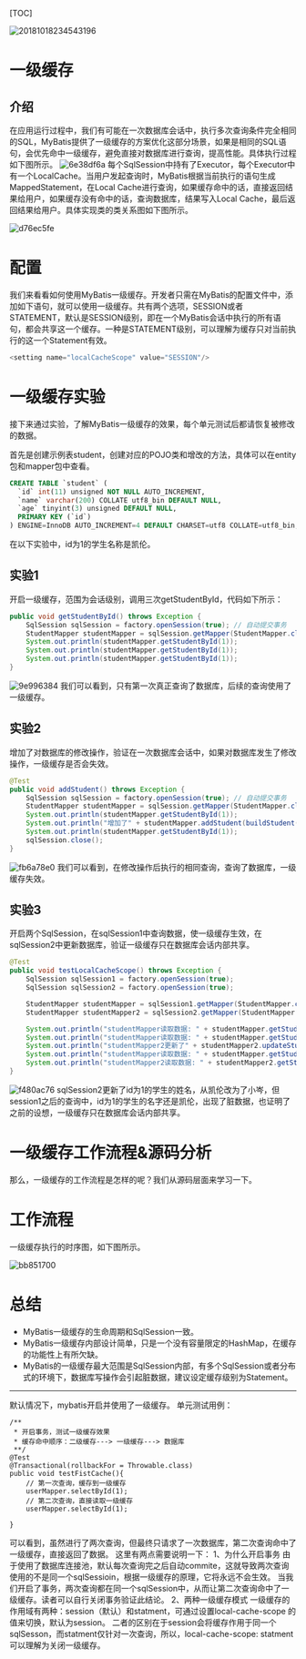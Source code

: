 [TOC]

![20181018234543196](https://gitee.com/caijingquan/imagebed/raw/master/1602318950_20200306142846968_1581187570.png)

# 一级缓存
## 介绍
在应用运行过程中，我们有可能在一次数据库会话中，执行多次查询条件完全相同的SQL，MyBatis提供了一级缓存的方案优化这部分场景，如果是相同的SQL语句，会优先命中一级缓存，避免直接对数据库进行查询，提高性能。具体执行过程如下图所示。
![6e38df6a](https://gitee.com/caijingquan/imagebed/raw/master/1602318951_20200306150306163_2001507809.jpg)
每个SqlSession中持有了Executor，每个Executor中有一个LocalCache。当用户发起查询时，MyBatis根据当前执行的语句生成MappedStatement，在Local Cache进行查询，如果缓存命中的话，直接返回结果给用户，如果缓存没有命中的话，查询数据库，结果写入Local Cache，最后返回结果给用户。具体实现类的类关系图如下图所示。

![d76ec5fe](https://gitee.com/caijingquan/imagebed/raw/master/1602318951_20200306150936174_1983044805.jpg)
# 配置
我们来看看如何使用MyBatis一级缓存。开发者只需在MyBatis的配置文件中，添加如下语句，就可以使用一级缓存。共有两个选项，SESSION或者STATEMENT，默认是SESSION级别，即在一个MyBatis会话中执行的所有语句，都会共享这一个缓存。一种是STATEMENT级别，可以理解为缓存只对当前执行的这一个Statement有效。

```java
<setting name="localCacheScope" value="SESSION"/>
```

# 一级缓存实验
接下来通过实验，了解MyBatis一级缓存的效果，每个单元测试后都请恢复被修改的数据。

首先是创建示例表student，创建对应的POJO类和增改的方法，具体可以在entity包和mapper包中查看。
```sql
CREATE TABLE `student` (
  `id` int(11) unsigned NOT NULL AUTO_INCREMENT,
  `name` varchar(200) COLLATE utf8_bin DEFAULT NULL,
  `age` tinyint(3) unsigned DEFAULT NULL,
  PRIMARY KEY (`id`)
) ENGINE=InnoDB AUTO_INCREMENT=4 DEFAULT CHARSET=utf8 COLLATE=utf8_bin;
```
在以下实验中，id为1的学生名称是凯伦。
## 实验1
开启一级缓存，范围为会话级别，调用三次getStudentById，代码如下所示：
```java
public void getStudentById() throws Exception {
    SqlSession sqlSession = factory.openSession(true); // 自动提交事务
    StudentMapper studentMapper = sqlSession.getMapper(StudentMapper.class);
    System.out.println(studentMapper.getStudentById(1));
    System.out.println(studentMapper.getStudentById(1));
    System.out.println(studentMapper.getStudentById(1));
}
```
![9e996384](https://gitee.com/caijingquan/imagebed/raw/master/1602318952_20200306153725190_1055389169.jpg)
我们可以看到，只有第一次真正查询了数据库，后续的查询使用了一级缓存。

## 实验2
增加了对数据库的修改操作，验证在一次数据库会话中，如果对数据库发生了修改操作，一级缓存是否会失效。
```java
@Test
public void addStudent() throws Exception {
    SqlSession sqlSession = factory.openSession(true); // 自动提交事务
    StudentMapper studentMapper = sqlSession.getMapper(StudentMapper.class);
    System.out.println(studentMapper.getStudentById(1));
    System.out.println("增加了" + studentMapper.addStudent(buildStudent()) + "个学生");
    System.out.println(studentMapper.getStudentById(1));
    sqlSession.close();
}
```
![fb6a78e0](https://gitee.com/caijingquan/imagebed/raw/master/1602318952_20200306153844018_354398559.jpg)
我们可以看到，在修改操作后执行的相同查询，查询了数据库，一级缓存失效。
## 实验3
开启两个SqlSession，在sqlSession1中查询数据，使一级缓存生效，在sqlSession2中更新数据库，验证一级缓存只在数据库会话内部共享。
```java
@Test
public void testLocalCacheScope() throws Exception {
    SqlSession sqlSession1 = factory.openSession(true); 
    SqlSession sqlSession2 = factory.openSession(true); 

    StudentMapper studentMapper = sqlSession1.getMapper(StudentMapper.class);
    StudentMapper studentMapper2 = sqlSession2.getMapper(StudentMapper.class);

    System.out.println("studentMapper读取数据: " + studentMapper.getStudentById(1));
    System.out.println("studentMapper读取数据: " + studentMapper.getStudentById(1));
    System.out.println("studentMapper2更新了" + studentMapper2.updateStudentName("小岑",1) + "个学生的数据");
    System.out.println("studentMapper读取数据: " + studentMapper.getStudentById(1));
    System.out.println("studentMapper2读取数据: " + studentMapper2.getStudentById(1));
}
```
![f480ac76](https://gitee.com/caijingquan/imagebed/raw/master/1602318953_20200306153949709_1068302639.jpg)
sqlSession2更新了id为1的学生的姓名，从凯伦改为了小岑，但session1之后的查询中，id为1的学生的名字还是凯伦，出现了脏数据，也证明了之前的设想，一级缓存只在数据库会话内部共享。

# 一级缓存工作流程&源码分析
那么，一级缓存的工作流程是怎样的呢？我们从源码层面来学习一下。

# 工作流程
一级缓存执行的时序图，如下图所示。

![bb851700](https://gitee.com/caijingquan/imagebed/raw/master/1602318954_20200306154105124_562206636.png)

# 总结
+ MyBatis一级缓存的生命周期和SqlSession一致。
+ MyBatis一级缓存内部设计简单，只是一个没有容量限定的HashMap，在缓存的功能性上有所欠缺。
+ MyBatis的一级缓存最大范围是SqlSession内部，有多个SqlSession或者分布式的环境下，数据库写操作会引起脏数据，建议设定缓存级别为Statement。

---

默认情况下，mybatis开启并使用了一级缓存。
单元测试用例：

    /**
     * 开启事务，测试一级缓存效果
     * 缓存命中顺序：二级缓存---> 一级缓存---> 数据库
     **/
    @Test
    @Transactional(rollbackFor = Throwable.class)
    public void testFistCache(){
        // 第一次查询，缓存到一级缓存
        userMapper.selectById(1);
        // 第二次查询，直接读取一级缓存
        userMapper.selectById(1);

    }

可以看到，虽然进行了两次查询，但最终只请求了一次数据库，第二次查询命中了一级缓存，直接返回了数据。
这里有两点需要说明一下：
1、为什么开启事务
由于使用了数据库连接池，默认每次查询完之后自动commite，这就导致两次查询使用的不是同一个sqlSessioin，根据一级缓存的原理，它将永远不会生效。
当我们开启了事务，两次查询都在同一个sqlSession中，从而让第二次查询命中了一级缓存。读者可以自行关闭事务验证此结论。
2、两种一级缓存模式
一级缓存的作用域有两种：session（默认）和statment，可通过设置local-cache-scope 的值来切换，默认为session。
二者的区别在于session会将缓存作用于同一个sqlSesson，而statment仅针对一次查询，所以，local-cache-scope: statment可以理解为关闭一级缓存。

